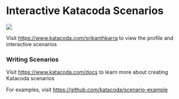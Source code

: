 # Interactive Katacoda Scenarios

[![](http://shields.katacoda.com/katacoda/srikanthkarra/count.svg)](https://www.katacoda.com/srikanthkarra "Get your profile on Katacoda.com")

Visit https://www.katacoda.com/srikanthkarra to view the profile and interactive scenarios

### Writing Scenarios
Visit https://www.katacoda.com/docs to learn more about creating Katacoda scenarios

For examples, visit https://github.com/katacoda/scenario-example
